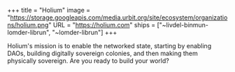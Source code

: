 +++
title = "Holium"
image = "https://storage.googleapis.com/media.urbit.org/site/ecosystem/organizations/holium.png"
URL = "https://holium.com"
ships = ["~livdel-binmun-lomder-librun", "~lomder-librun"]
+++

Holium's mission is to enable the networked state, starting by enabling DAOs, building digitally sovereign colonies, and then making them physically sovereign.  Are you ready to build your world?